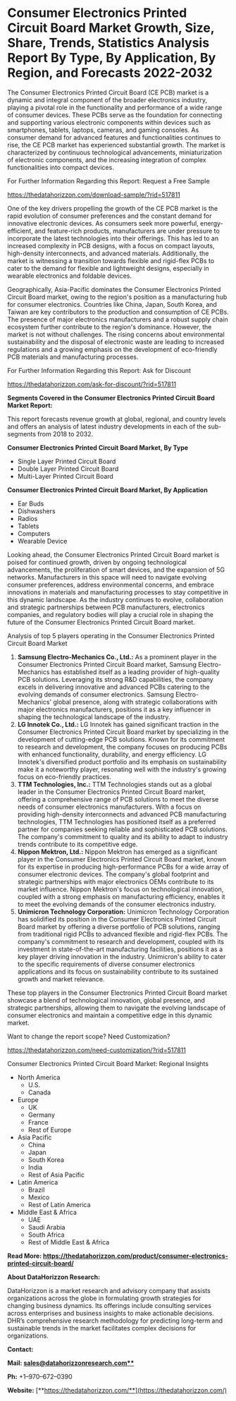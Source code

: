 ﻿# **Consumer Electronics Printed Circuit Board Market Growth, Size, Share, Trends, Statistics Analysis Report By Type, By Application, By Region, and Forecasts 2022-2032**
The Consumer Electronics Printed Circuit Board (CE PCB) market is a dynamic and integral component of the broader electronics industry, playing a pivotal role in the functionality and performance of a wide range of consumer devices. These PCBs serve as the foundation for connecting and supporting various electronic components within devices such as smartphones, tablets, laptops, cameras, and gaming consoles. As consumer demand for advanced features and functionalities continues to rise, the CE PCB market has experienced substantial growth. The market is characterized by continuous technological advancements, miniaturization of electronic components, and the increasing integration of complex functionalities into compact devices.

For Further Information Regarding this Report: Request a Free Sample

<https://thedatahorizzon.com/download-sample/?rid=517811>

One of the key drivers propelling the growth of the CE PCB market is the rapid evolution of consumer preferences and the constant demand for innovative electronic devices. As consumers seek more powerful, energy-efficient, and feature-rich products, manufacturers are under pressure to incorporate the latest technologies into their offerings. This has led to an increased complexity in PCB designs, with a focus on compact layouts, high-density interconnects, and advanced materials. Additionally, the market is witnessing a transition towards flexible and rigid-flex PCBs to cater to the demand for flexible and lightweight designs, especially in wearable electronics and foldable devices.

Geographically, Asia-Pacific dominates the Consumer Electronics Printed Circuit Board market, owing to the region's position as a manufacturing hub for consumer electronics. Countries like China, Japan, South Korea, and Taiwan are key contributors to the production and consumption of CE PCBs. The presence of major electronics manufacturers and a robust supply chain ecosystem further contribute to the region's dominance. However, the market is not without challenges. The rising concerns about environmental sustainability and the disposal of electronic waste are leading to increased regulations and a growing emphasis on the development of eco-friendly PCB materials and manufacturing processes.

For Further Information Regarding this Report: Ask for Discount

<https://thedatahorizzon.com/ask-for-discount/?rid=517811>

**Segments Covered in the Consumer Electronics Printed Circuit Board Market Report:**

This report forecasts revenue growth at global, regional, and country levels and offers an analysis of latest industry developments in each of the sub-segments from 2018 to 2032.

**Consumer Electronics Printed Circuit Board Market, By Type**

- Single Layer Printed Circuit Board
- Double Layer Printed Circuit Board
- Multi-Layer Printed Circuit Board

**Consumer Electronics Printed Circuit Board Market, By Application**

- Ear Buds
- Dishwashers
- Radios
- Tablets
- Computers
- Wearable Device

Looking ahead, the Consumer Electronics Printed Circuit Board market is poised for continued growth, driven by ongoing technological advancements, the proliferation of smart devices, and the expansion of 5G networks. Manufacturers in this space will need to navigate evolving consumer preferences, address environmental concerns, and embrace innovations in materials and manufacturing processes to stay competitive in this dynamic landscape. As the industry continues to evolve, collaboration and strategic partnerships between PCB manufacturers, electronics companies, and regulatory bodies will play a crucial role in shaping the future of the Consumer Electronics Printed Circuit Board market.

Analysis of top 5 players operating in the Consumer Electronics Printed Circuit Board Market 

1. **Samsung Electro-Mechanics Co., Ltd.:** As a prominent player in the Consumer Electronics Printed Circuit Board market, Samsung Electro-Mechanics has established itself as a leading provider of high-quality PCB solutions. Leveraging its strong R&D capabilities, the company excels in delivering innovative and advanced PCBs catering to the evolving demands of consumer electronics. Samsung Electro-Mechanics' global presence, along with strategic collaborations with major electronics manufacturers, positions it as a key influencer in shaping the technological landscape of the industry.
1. **LG Innotek Co., Ltd.:** LG Innotek has gained significant traction in the Consumer Electronics Printed Circuit Board market by specializing in the development of cutting-edge PCB solutions. Known for its commitment to research and development, the company focuses on producing PCBs with enhanced functionality, durability, and energy efficiency. LG Innotek's diversified product portfolio and its emphasis on sustainability make it a noteworthy player, resonating well with the industry's growing focus on eco-friendly practices.
1. **TTM Technologies, Inc.:** TTM Technologies stands out as a global leader in the Consumer Electronics Printed Circuit Board market, offering a comprehensive range of PCB solutions to meet the diverse needs of consumer electronics manufacturers. With a focus on providing high-density interconnects and advanced PCB manufacturing technologies, TTM Technologies has positioned itself as a preferred partner for companies seeking reliable and sophisticated PCB solutions. The company's commitment to quality and its ability to adapt to industry trends contribute to its competitive edge.
1. **Nippon Mektron, Ltd.:** Nippon Mektron has emerged as a significant player in the Consumer Electronics Printed Circuit Board market, known for its expertise in producing high-performance PCBs for a wide array of consumer electronic devices. The company's global footprint and strategic partnerships with major electronics OEMs contribute to its market influence. Nippon Mektron's focus on technological innovation, coupled with a strong emphasis on manufacturing efficiency, enables it to meet the evolving demands of the consumer electronics industry.
1. **Unimicron Technology Corporation:** Unimicron Technology Corporation has solidified its position in the Consumer Electronics Printed Circuit Board market by offering a diverse portfolio of PCB solutions, ranging from traditional rigid PCBs to advanced flexible and rigid-flex PCBs. The company's commitment to research and development, coupled with its investment in state-of-the-art manufacturing facilities, positions it as a key player driving innovation in the industry. Unimicron's ability to cater to the specific requirements of diverse consumer electronics applications and its focus on sustainability contribute to its sustained growth and market relevance.

These top players in the Consumer Electronics Printed Circuit Board market showcase a blend of technological innovation, global presence, and strategic partnerships, allowing them to navigate the evolving landscape of consumer electronics and maintain a competitive edge in this dynamic market.

Want to change the report scope? Need Customization?

<https://thedatahorizzon.com/need-customization/?rid=517811>



Consumer Electronics Printed Circuit Board Market: Regional Insights

- North America
  - U.S.
  - Canada
- Europe
  - UK
  - Germany
  - France
  - Rest of Europe
- Asia Pacific
  - China
  - Japan
  - South Korea
  - India
  - Rest of Asia Pacific
- Latin America
  - Brazil
  - Mexico
  - Rest of Latin America
- Middle East & Africa
  - UAE
  - Saudi Arabia
  - South Africa
  - Rest of Middle East & Africa

**Read More: https://thedatahorizzon.com/product/consumer-electronics-printed-circuit-board/**

**About DataHorizzon Research:**

DataHorizzon is a market research and advisory company that assists organizations across the globe in formulating growth strategies for changing business dynamics. Its offerings include consulting services across enterprises and business insights to make actionable decisions. DHR’s comprehensive research methodology for predicting long-term and sustainable trends in the market facilitates complex decisions for organizations.

**Contact:**

**Mail: [sales@datahorizzonresearch.com**](mailto:sales@datahorizzonresearch.com)**

**Ph:** +1–970–672–0390

**Website:** [**https://thedatahorizzon.com/**](https://thedatahorizzon.com/)



